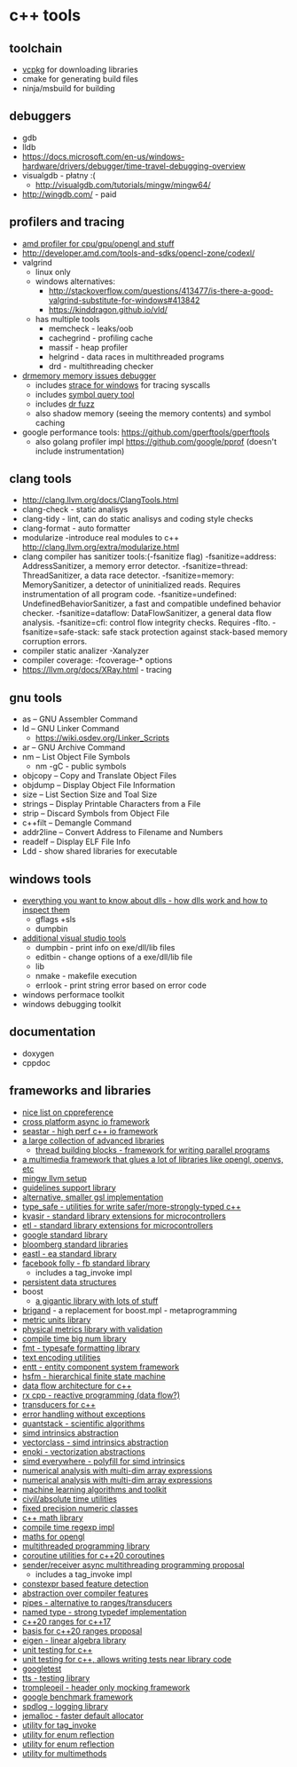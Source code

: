 # c++ tools

## toolchain

* [vcpkg](../vcpkg.md) for downloading libraries
* cmake for generating build files
* ninja/msbuild for building

## debuggers

* gdb
* lldb
* <https://docs.microsoft.com/en-us/windows-hardware/drivers/debugger/time-travel-debugging-overview>
* visualgdb - płatny :(
    * <http://visualgdb.com/tutorials/mingw/mingw64/>
* <http://wingdb.com/> - paid

## profilers and tracing

* [amd profiler for cpu/gpu/opengl and stuff](https://developer.amd.com/amd-uprof/)
* <http://developer.amd.com/tools-and-sdks/opencl-zone/codexl/>
* valgrind
    * linux only
    * windows alternatives:
        * <http://stackoverflow.com/questions/413477/is-there-a-good-valgrind-substitute-for-windows#413842>
        * <https://kinddragon.github.io/vld/>
    * has multiple tools
        * memcheck - leaks/oob
        * cachegrind - profiling cache
        * massif - heap profiler
        * helgrind - data races in multithreaded programs
        * drd - multithreading checker
* [drmemory memory issues debugger](https://github.com/DynamoRIO/drmemory)
    * includes [strace for windows](https://drmemory.org/page_drstrace.html) for tracing syscalls
    * includes [symbol query tool](https://drmemory.org/page_symquery.html)
    * includes [dr fuzz](https://drmemory.org/page_fuzzer.html)
    * also shadow memory (seeing the memory contents) and symbol caching
* google performance tools: <https://github.com/gperftools/gperftools>
    * also golang profiler impl <https://github.com/google/pprof> (doesn't include instrumentation)

## clang tools

* <http://clang.llvm.org/docs/ClangTools.html>
* clang-check - static analisys
* clang-tidy - lint, can do static analisys and coding style checks
* clang-format - auto formatter
* modularize -introduce real modules to c++ <http://clang.llvm.org/extra/modularize.html>
* clang compiler has sanitizer tools:(-fsanitize flag)
    -fsanitize=address: AddressSanitizer, a memory error detector.
    -fsanitize=thread: ThreadSanitizer, a data race detector.
    -fsanitize=memory: MemorySanitizer, a detector of uninitialized reads. Requires instrumentation of all program code.
    -fsanitize=undefined: UndefinedBehaviorSanitizer, a fast and compatible undefined behavior checker.
    -fsanitize=dataflow: DataFlowSanitizer, a general data flow analysis.
    -fsanitize=cfi: control flow integrity checks. Requires -flto.
    -fsanitize=safe-stack: safe stack protection against stack-based memory corruption errors.
* compiler static analizer
    -Xanalyzer
* compiler coverage:
    -fcoverage-* options
* <https://llvm.org/docs/XRay.html> - tracing



## gnu tools

* as – GNU Assembler Command
* ld – GNU Linker Command
    * https://wiki.osdev.org/Linker_Scripts
* ar – GNU Archive Command
* nm – List Object File Symbols
    * nm -gC - public symbols
* objcopy – Copy and Translate Object Files
* objdump – Display Object File Information
* size – List Section Size and Toal Size
* strings – Display Printable Characters from a File
* strip – Discard Symbols from Object File
* c++filt – Demangle Command
* addr2line – Convert Address to Filename and Numbers
* readelf – Display ELF File Info
* Ldd - show shared libraries for executable

## windows tools

* [everything you want to know about dlls  - how dlls work and how to inspect them](https://www.youtube.com/watch?v=JPQWQfDhICA)
    * gflags +sls
    * dumpbin
* [additional visual studio tools](https://docs.microsoft.com/en-us/cpp/build/reference/c-cpp-build-tools?view=msvc-160)
    * dumpbin - print info on exe/dll/lib files
    * editbin - change options of a exe/dll/lib file
    * lib
    * nmake - makefile execution
    * errlook - print string error based on error code
* windows performace toolkit
* windows debugging toolkit

## documentation

* doxygen
* cppdoc

## frameworks and libraries

- [nice list on cppreference](https://en.cppreference.com/w/cpp/links/libs)
- [cross platform async io framework](https://github.com/libuv/libuv)
- [seastar - high perf c++ io framework](http://seastar.io/)
- [a large collection of advanced libraries](https://github.com/oneapi-src)
    - [thread building blocks - framework for writing parallel programs](https://github.com/oneapi-src/oneTBB)
- [a multimedia framework that glues a lot of libraries like opengl, openvs, etc](https://openframeworks.cc/about/)
- [mingw llvm setup](https://github.com/valtron/llvm-stuff/wiki/Set-up-Windows-dev-environment-with-MSYS2)
- [guidelines support library](https://github.com/Microsoft/GSL)
-   [alternative, smaller gsl implementation](https://github.com/gsl-lite/gsl-lite)
- [type_safe - utilities for write safer/more-strongly-typed c++](https://github.com/foonathan/type_safe)
- [kvasir - standard library extensions for microcontrollers](https://github.com/kvasir-io/mpl)
- [etl - standard library extensions for microcontrollers](https://github.com/ETLCPP/etl)
- [google standard library](https://abseil.io/)
- [bloomberg standard libraries](https://github.com/bloomberg/bde)
- [eastl - ea standard library](https://github.com/electronicarts/EASTL)
- [facebook folly - fb standard library](https://github.com/facebook/folly)
    - includes a tag_invoke impl
- [persistent data structures](https://github.com/arximboldi/immer)
- boost
    - [a gigantic library with lots of stuff](https://www.boost.org/doc/libs/)
- [brigand](https://github.com/edouarda/brigand) - a replacement for boost.mpl - metaprogramming
- [metric units library](https://github.com/mpusz/units)
- [physical metrics library with validation](https://github.com/jansende/benri)
- [compile time big num library](https://github.com/niekbouman/ctbignum)
- [fmt - typesafe formatting library](https://fmt.dev/latest/index.html)
- [text encoding utilities](https://github.com/soasis/text)
- [entt - entity component system framework](https://github.com/skypjack/entt)
- [hsfm - hierarchical finite state machine](https://github.com/andrew-gresyk/HFSM2)
- [data flow architecture for c++](https://github.com/arximboldi/lager)
- [rx cpp - reactive programming (data flow?)](https://github.com/ReactiveX/RxCpp)
- [transducers for c++](https://github.com/arximboldi/zug)
- [error handling without exceptions](https://ned14.github.io/outcome/)
- [quantstack - scientific algorithms](https://xtl.readthedocs.io/en/latest/#)
- [simd intrinsics abstraction](https://xsimd.readthedocs.io/en/latest/)
- [vectorclass - simd intrinsics abstraction](https://github.com/vectorclass)
- [enoki - vectorization abstractions](https://github.com/mitsuba-renderer/enoki)
- [simd everywhere - polyfill for simd intrinsics](https://github.com/simd-everywhere/simde)
- [numerical analysis with multi-dim array expressions](https://xtensor.readthedocs.io/en/latest/)
- [numerical analysis with multi-dim array expressions](https://github.com/romeric/Fastor)
- [machine learning algorithms and toolkit](http://dlib.net/)
- [civil/absolute time utilities](https://github.com/google/cctz)
- [fixed precision numeric classes](https://github.com/johnmcfarlane/cnl)
- [c++ math library](https://bitbucket.org/blaze-lib/blaze/src/master/)
- [compile time regexp impl](https://github.com/hanickadot/compile-time-regular-expressions)
- [maths for opengl](https://github.com/g-truc/glm)
- [multithreaded programming library](https://github.com/copperspice/cs_libguarded)
- [coroutine utilities for c++20 coroutines](https://github.com/lewissbaker/cppcoro)
- [sender/receiver async multithreading programming proposal](https://github.com/facebookexperimental/libunifex)
    - includes a tag_invoke impl
- [constexpr based feature detection](https://github.com/jfalcou/spy)
- [abstraction over compiler features](https://nemequ.github.io/hedley/user-guide.html)
- [pipes - alternative to ranges/transducers](https://github.com/joboccara/Pipes)
- [named type - strong typedef implementation](https://github.com/joboccara/NamedType)
- [c++20 ranges for c++17](https://github.com/tcbrindle/NanoRange)
- [basis for c++20 ranges proposal](https://github.com/ericniebler/range-v3)
- [eigen - linear algebra library](http://eigen.tuxfamily.org/index.php?title=Main_Page)
- [unit testing for c++](https://github.com/catchorg/Catch2)
- [unit testing for c++, allows writing tests near library code](https://github.com/onqtam/doctest)
- [googletest](https://github.com/google/googletest)
- [tts - testing library](https://github.com/jfalcou/tts)
- [trompleoeil - header only mocking framework](https://github.com/rollbear/trompeloeil)
- [google benchmark framework](https://github.com/google/benchmark)
- [spdlog - logging library](https://github.com/gabime/spdlog)
- [jemalloc - faster default allocator](https://github.com/jemalloc/jemalloc)
- [utility for tag_invoke](https://github.com/bfgroup/duck_invoke)
- [utility for enum reflection](https://github.com/krabicezpapundeklu/smart_enum)
- [utility for enum reflection](https://github.com/aantron/better-enums)
- [utility for multimethods](https://github.com/jll63/yomm2)